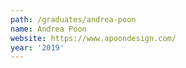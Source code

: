 ```yaml
---
path: /graduates/andrea-poon
name: Andrea Poon
website: https://www.apoondesign.com/
year: '2019'
---
```

